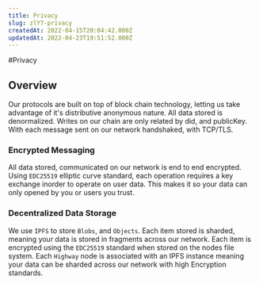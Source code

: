 ```yaml
---
title: Privacy
slug: zlY7-privacy
createdAt: 2022-04-15T20:04:42.000Z
updatedAt: 2022-04-23T19:51:52.000Z
---
```

#Privacy
## Overview

Our protocols are built on top of block chain technology, letting us take advantage of it's distributive anonymous nature. All data stored is denormalized. Writes on our chain are only related by did, and publicKey. With each message sent on our network handshaked, with TCP/TLS.&#x20;

### Encrypted Messaging

All data stored, communicated on our network is end to end encrypted. Using `EDC25519` elliptic curve standard, each operation requires a key exchange inorder to operate on user data. This makes it so your data can only opened by you or users you trust.

### Decentralized Data Storage

We use `IPFS` to store `Blobs`, and `Objects`. Each item stored is sharded, meaning your data is stored in fragments across our network. Each item is encrypted using the `EDC25519` standard when stored on the nodes file system. Each `Highway` node is associated with an IPFS instance meaning your data can be sharded across our network with high Encryption standards.

#
